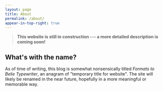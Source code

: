 ```yaml
---
layout: page
title: About
permalink: /about/
appear-in-top-right: true
---
```



> **This website is still in construction --- a more detailed description is coming soon!**


## What's with the name?

As of time of writing, this blog is somewhat nonsensically titled _Formats to Belie Typewriter_, an anagram of "temporary title for website". The site will likely be renamed in the near future, hopefully in a more meaningful or memorable way.